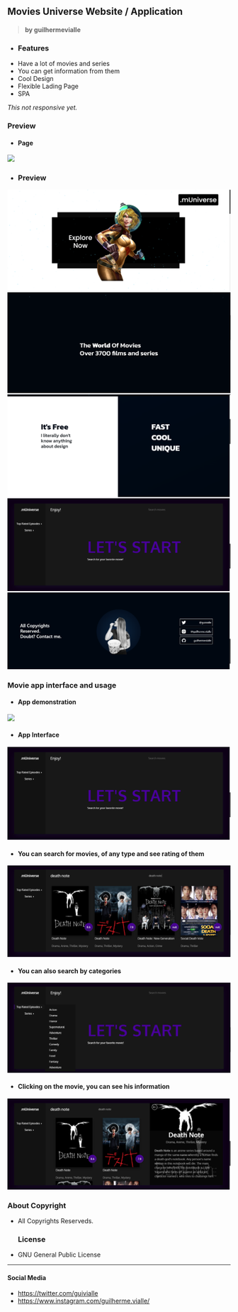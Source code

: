 ## Movies Universe Website / Application

> #### by guilhermevialle

-   ### Features
- Have a lot of movies and series
- You can get information from them
- Cool Design
- Flexible Lading Page 
- SPA

*This not responsive yet.* 

   ### Preview
   
   - #### Page
   ![](https://github.com/guilhermevialle/MoviesUniverse/blob/main/Movies%20Universe/Gif/gif1.gif)
   
   - ### Preview
   ![](https://github.com/guilhermevialle/MoviesUniverse/blob/main/Movies%20Universe/Screenshot/capture.png)
   ![](https://github.com/guilhermevialle/MoviesUniverse/blob/main/Movies%20Universe/Screenshot/capture2.png)
   ![](https://github.com/guilhermevialle/MoviesUniverse/blob/main/Movies%20Universe/Screenshot/capture3.png)
   ![](https://github.com/guilhermevialle/MoviesUniverse/blob/main/Movies%20Universe/Screenshot/capture4.png)
   ![](https://github.com/guilhermevialle/MoviesUniverse/blob/main/Movies%20Universe/Screenshot/capture8.png)
	
   ### Movie app interface and usage
   
   - #### App demonstration
   ![](https://github.com/guilhermevialle/MoviesUniverse/blob/main/Movies%20Universe/Gif/gif2teste.gif)
   
   - #### App Interface
   ![](https://github.com/guilhermevialle/MoviesUniverse/blob/main/Movies%20Universe/Screenshot/capture4.png)
   
   - #### You can search for movies, of any type and see rating of them
   
   ![](https://github.com/guilhermevialle/MoviesUniverse/blob/main/Movies%20Universe/Screenshot/capture5.png)
   
   - #### You can also search by categories
   ![](https://github.com/guilhermevialle/MoviesUniverse/blob/main/Movies%20Universe/Screenshot/capture7porra.png)

   - #### Clicking on the movie, you can see his information
   ![](https://github.com/guilhermevialle/MoviesUniverse/blob/main/Movies%20Universe/Screenshot/capture6.png)
### About Copyright
- All Copyrights Reserveds.

   ### License

-   GNU General Public License

------------

#### Social Media

- https://twitter.com/guivialle
- https://www.instagram.com/guilherme.vialle/
